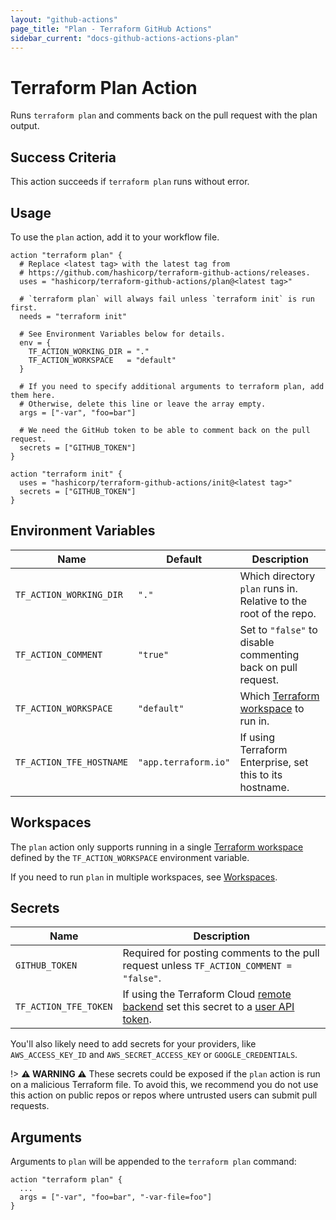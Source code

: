```yaml
---
layout: "github-actions"
page_title: "Plan - Terraform GitHub Actions"
sidebar_current: "docs-github-actions-actions-plan"
---
```


# Terraform Plan Action

Runs `terraform plan` and comments back on the pull request with the plan output.

## Success Criteria

This action succeeds if `terraform plan` runs without error.

## Usage

To use the `plan` action, add it to your workflow file.

```hcl
action "terraform plan" {
  # Replace <latest tag> with the latest tag from
  # https://github.com/hashicorp/terraform-github-actions/releases.
  uses = "hashicorp/terraform-github-actions/plan@<latest tag>"

  # `terraform plan` will always fail unless `terraform init` is run first.
  needs = "terraform init"

  # See Environment Variables below for details.
  env = {
    TF_ACTION_WORKING_DIR = "."
    TF_ACTION_WORKSPACE   = "default"
  }

  # If you need to specify additional arguments to terraform plan, add them here.
  # Otherwise, delete this line or leave the array empty.
  args = ["-var", "foo=bar"]

  # We need the GitHub token to be able to comment back on the pull request.
  secrets = ["GITHUB_TOKEN"]
}

action "terraform init" {
  uses = "hashicorp/terraform-github-actions/init@<latest tag>"
  secrets = ["GITHUB_TOKEN"]
}
```

## Environment Variables
| Name                     | Default              | Description                                                         |
|--------------------------|----------------------|---------------------------------------------------------------------|
| `TF_ACTION_WORKING_DIR`  | `"."`                | Which directory `plan` runs in. Relative to the root of the repo.   |
| `TF_ACTION_COMMENT`      | `"true"`             | Set to `"false"` to disable commenting back on pull request.        |
| `TF_ACTION_WORKSPACE`    | `"default"`          | Which [Terraform workspace](/docs/state/workspaces.html) to run in. |
| `TF_ACTION_TFE_HOSTNAME` | `"app.terraform.io"` | If using Terraform Enterprise, set this to its hostname.            |

## Workspaces

The `plan` action only supports running in a single [Terraform workspace](/docs/state/workspaces.html)
defined by the `TF_ACTION_WORKSPACE` environment variable.

If you need to run `plan` in multiple workspaces, see [Workspaces](../workspaces.html).

## Secrets
| Name                  | Description                                                                                                                                                                                                                                   |
|-----------------------|-----------------------------------------------------------------------------------------------------------------------------------------------------------------------------------------------------------------------------------------------|
| `GITHUB_TOKEN`        | Required for posting comments to the pull request unless `TF_ACTION_COMMENT = "false"`.                                                                                                                                                       |
| `TF_ACTION_TFE_TOKEN` | If using the Terraform Cloud [remote backend](/docs/backends/types/remote.html) set this secret to a [user API token](/docs/cloud/users-teams-organizations/users.html#api-tokens). |

You'll also likely need to add secrets for your providers, like `AWS_ACCESS_KEY_ID` and `AWS_SECRET_ACCESS_KEY` or `GOOGLE_CREDENTIALS`.

  !> **⚠️ WARNING ⚠️** These secrets could be exposed if the `plan` action is run on a malicious Terraform file.
  To avoid this, we recommend you do not use this action on public repos or repos where untrusted users can submit pull requests.

## Arguments

Arguments to `plan` will be appended to the `terraform plan`
command:

```hcl
action "terraform plan" {
  ...
  args = ["-var", "foo=bar", "-var-file=foo"]
}
```

